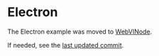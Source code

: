 # Electron

The Electron example was moved to [WebVINode](../WebVINode/).

If needed, see the [last updated commit](https://github.com/rajsite/webvi-experiments/tree/8e1f526e3b070df6df6d9f9fcc0f9b8d9d4003e3/Electron).

